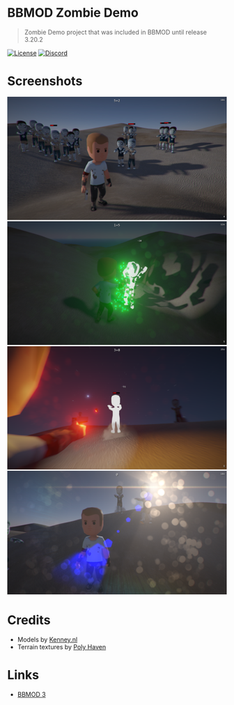 # BBMOD Zombie Demo
> Zombie Demo project that was included in BBMOD until release 3.20.2

[![License](https://img.shields.io/github/license/blueburncz/BBMOD-Zombie-Demo)](LICENSE)
[![Discord](https://img.shields.io/discord/298884075585011713?label=Discord)](https://discord.gg/ep2BGPm)

# Screenshots
![0](screenshots/0.png)
![1](screenshots/1.png)
![2](screenshots/2.png)
![3](screenshots/3.png)

# Credits
* Models by [Kenney.nl](https://www.kenney.nl/)
* Terrain textures by [Poly Haven](https://polyhaven.com/)

# Links
* [BBMOD 3](https://github.com/blueburncz/BBMOD)
